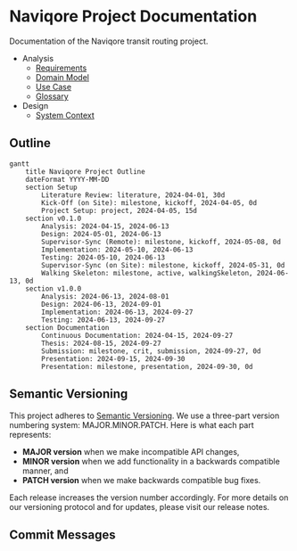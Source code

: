 # Naviqore Project Documentation

Documentation of the Naviqore transit routing project.

- Analysis
    - [Requirements](analysis/requirements.md)
    - [Domain Model](analysis/domain-model.md)
    - [Use Case](analysis/use-case.md)
    - [Glossary](analysis/glossary.md)
- Design
    - [System Context](analysis/use-case.md)

## Outline

```mermaid
gantt
    title Naviqore Project Outline
    dateFormat YYYY-MM-DD
    section Setup
        Literature Review: literature, 2024-04-01, 30d
        Kick-Off (on Site): milestone, kickoff, 2024-04-05, 0d
        Project Setup: project, 2024-04-05, 15d
    section v0.1.0
        Analysis: 2024-04-15, 2024-06-13
        Design: 2024-05-01, 2024-06-13
        Supervisor-Sync (Remote): milestone, kickoff, 2024-05-08, 0d
        Implementation: 2024-05-10, 2024-06-13
        Testing: 2024-05-10, 2024-06-13
        Supervisor-Sync (on Site): milestone, kickoff, 2024-05-31, 0d
        Walking Skeleton: milestone, active, walkingSkeleton, 2024-06-13, 0d
    section v1.0.0
        Analysis: 2024-06-13, 2024-08-01
        Design: 2024-06-13, 2024-09-01
        Implementation: 2024-06-13, 2024-09-27
        Testing: 2024-06-13, 2024-09-27
    section Documentation
        Continuous Documentation: 2024-04-15, 2024-09-27
        Thesis: 2024-08-15, 2024-09-27
        Submission: milestone, crit, submission, 2024-09-27, 0d
        Presentation: 2024-09-15, 2024-09-30
        Presentation: milestone, presentation, 2024-09-30, 0d

```

## Semantic Versioning

This project adheres to [Semantic Versioning](https://semver.org/). We use a three-part version numbering system:
MAJOR.MINOR.PATCH. Here is what each part represents:

- **MAJOR version** when we make incompatible API changes,
- **MINOR version** when we add functionality in a backwards compatible manner, and
- **PATCH version** when we make backwards compatible bug fixes.

Each release increases the version number accordingly. For more details on our versioning protocol and for updates,
please visit our release notes.

## Commit Messages
